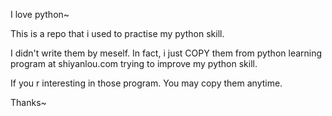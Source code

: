 I love python~

This is a repo that i used to practise my python skill.

I didn't write them by meself. In fact, i just COPY them from python learning program at shiyanlou.com trying to improve my python skill.

If you r interesting in those program. You may copy them anytime. 

Thanks~
